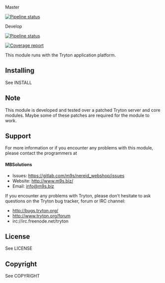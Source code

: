 Master

[![Pipeline status](https://gitlab.com/m9s/nereid_webshop/badges/master/pipeline.svg)](https://gitlab.com/m9s/nereid_webshop/commits/master)

Develop

[![Pipeline status](https://gitlab.com/m9s/nereid_webshop/badges/develop/pipeline.svg)](https://gitlab.com/m9s/nereid_webshop/commits/develop)

[![Coverage report](https://gitlab.com/m9s/nereid_webshop/badges/develop/coverage.svg)](http://m9s.gitlab.io/nereid_webshop)



This module runs with the Tryton application platform.

Installing
----------

See INSTALL

Note
----

This module is developed and tested over a patched Tryton server and
core modules. Maybe some of these patches are required for the module to work.

Support
-------

For more information or if you encounter any problems with this module,
please contact the programmers at

#### MBSolutions

   * Issues:   https://gitlab.com/m9s/nereid_webshop/issues
   * Website:  http://www.m9s.biz/
   * Email:    info@m9s.biz

If you encounter any problems with Tryton, please don't hesitate to ask
questions on the Tryton bug tracker, forum or IRC channel:

   * http://bugs.tryton.org/
   * http://www.tryton.org/forum
   * irc://irc.freenode.net/tryton

License
-------

See LICENSE

Copyright
---------

See COPYRIGHT

